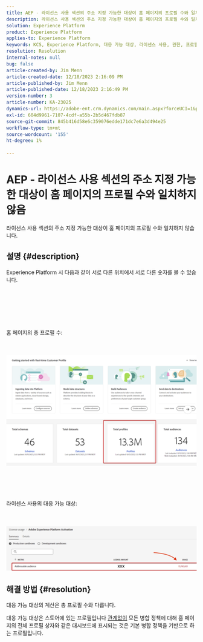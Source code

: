 ```yaml
---
title: AEP - 라이선스 사용 섹션의 주소 지정 가능한 대상이 홈 페이지의 프로필 수와 일치하지 않음
description: 라이선스 사용 섹션의 주소 지정 가능한 대상이 홈 페이지의 프로필 수와 일치하지 않는 이유입니다
solution: Experience Platform
product: Experience Platform
applies-to: Experience Platform
keywords: KCS, Experience Platform, 대응 가능 대상, 라이센스 사용, 권한, 프로필 수
resolution: Resolution
internal-notes: null
bug: false
article-created-by: Jim Menn
article-created-date: 12/18/2023 2:16:09 PM
article-published-by: Jim Menn
article-published-date: 12/18/2023 2:16:49 PM
version-number: 3
article-number: KA-23025
dynamics-url: https://adobe-ent.crm.dynamics.com/main.aspx?forceUCI=1&pagetype=entityrecord&etn=knowledgearticle&id=14baa5f8-af9d-ee11-be37-6045bd006268
exl-id: 604d9961-7107-4cdf-a55b-2b5d467fdb87
source-git-commit: 845b416d58e6c359076edde171dc7e6a3d494e25
workflow-type: tm+mt
source-wordcount: '155'
ht-degree: 1%

---
```


# AEP - 라이선스 사용 섹션의 주소 지정 가능한 대상이 홈 페이지의 프로필 수와 일치하지 않음


라이선스 사용 섹션의 주소 지정 가능한 대상이 홈 페이지의 프로필 수와 일치하지 않습니다.

## 설명 {#description}

Experience Platform 시 다음과 같이 서로 다른 위치에서 서로 다른 숫자를 볼 수 있습니다.<br><br> <br><br> <br><br> <br><br>홈 페이지의 총 프로필 수:<br><br> <br><br>![](assets/___15baa5f8-af9d-ee11-be37-6045bd006268___.png)<br><br> <br><br> <br><br>라이센스 사용의 대응 가능 대상:<br><br> <br><br>![](assets/___17baa5f8-af9d-ee11-be37-6045bd006268___.png)

## 해결 방법 {#resolution}


대응 가능 대상의 계산은 총 프로필 수와 다릅니다.

대응 가능 대상은 스토어에 있는 프로필입니다 <u>관계없이</u> 모든 병합 정책에 대해 홈 페이지의 전체 프로필 상자와 같은 대시보드에 표시되는 것은 기본 병합 정책을 기반으로 하는 프로필입니다.
